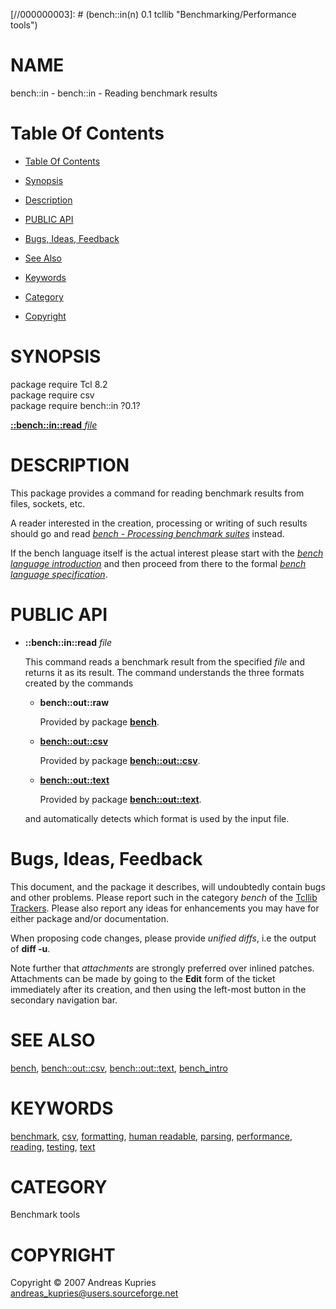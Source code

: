 
[//000000001]: # (bench::in - Benchmarking/Performance tools)
[//000000002]: # (Generated from file 'bench_read.man' by tcllib/doctools with format 'markdown')
[//000000003]: # (bench::in(n) 0.1 tcllib "Benchmarking/Performance tools")

# NAME

bench::in - bench::in - Reading benchmark results

# <a name='toc'></a>Table Of Contents

  -  [Table Of Contents](#toc)

  -  [Synopsis](#synopsis)

  -  [Description](#section1)

  -  [PUBLIC API](#section2)

  -  [Bugs, Ideas, Feedback](#section3)

  -  [See Also](#see-also)

  -  [Keywords](#keywords)

  -  [Category](#category)

  -  [Copyright](#copyright)

# <a name='synopsis'></a>SYNOPSIS

package require Tcl 8.2  
package require csv  
package require bench::in ?0.1?  

[__::bench::in::read__ *file*](#1)  

# <a name='description'></a>DESCRIPTION

This package provides a command for reading benchmark results from files,
sockets, etc.

A reader interested in the creation, processing or writing of such results
should go and read *[bench - Processing benchmark suites](bench.md)* instead.

If the bench language itself is the actual interest please start with the
*[bench language introduction](bench_lang_intro.md)* and then proceed from there
to the formal *[bench language specification](bench_lang_spec.md)*.

# <a name='section2'></a>PUBLIC API

  - <a name='1'></a>__::bench::in::read__ *file*

    This command reads a benchmark result from the specified *file* and returns
    it as its result. The command understands the three formats created by the
    commands

      * __bench::out::raw__

        Provided by package __[bench](bench.md)__.

      * __[bench::out::csv](bench_wcsv.md)__

        Provided by package __[bench::out::csv](bench_wcsv.md)__.

      * __[bench::out::text](bench_wtext.md)__

        Provided by package __[bench::out::text](bench_wtext.md)__.

    and automatically detects which format is used by the input file.

# <a name='section3'></a>Bugs, Ideas, Feedback

This document, and the package it describes, will undoubtedly contain bugs and
other problems. Please report such in the category *bench* of the [Tcllib
Trackers](http://core.tcl.tk/tcllib/reportlist). Please also report any ideas
for enhancements you may have for either package and/or documentation.

When proposing code changes, please provide *unified diffs*, i.e the output of
__diff -u__.

Note further that *attachments* are strongly preferred over inlined patches.
Attachments can be made by going to the __Edit__ form of the ticket immediately
after its creation, and then using the left-most button in the secondary
navigation bar.

# <a name='see-also'></a>SEE ALSO

[bench](bench.md), [bench::out::csv](bench_wcsv.md),
[bench::out::text](bench_wtext.md), [bench_intro](bench_intro.md)

# <a name='keywords'></a>KEYWORDS

[benchmark](../../../../index.md#benchmark), [csv](../../../../index.md#csv),
[formatting](../../../../index.md#formatting), [human
readable](../../../../index.md#human_readable),
[parsing](../../../../index.md#parsing),
[performance](../../../../index.md#performance),
[reading](../../../../index.md#reading),
[testing](../../../../index.md#testing), [text](../../../../index.md#text)

# <a name='category'></a>CATEGORY

Benchmark tools

# <a name='copyright'></a>COPYRIGHT

Copyright &copy; 2007 Andreas Kupries <andreas_kupries@users.sourceforge.net>
